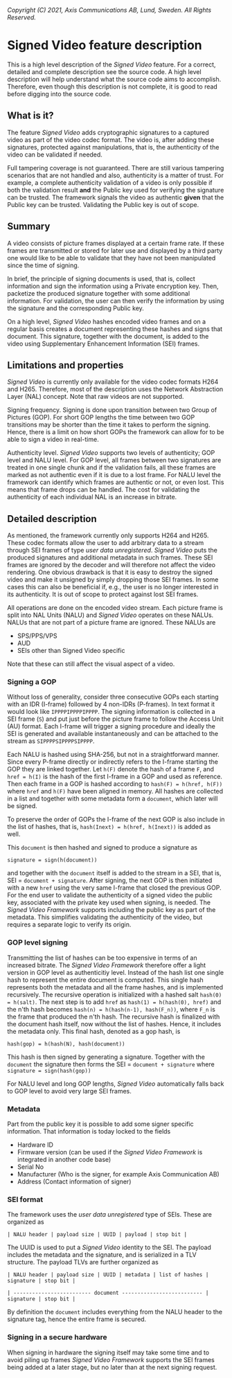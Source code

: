 *Copyright (C) 2021, Axis Communications AB, Lund, Sweden. All Rights Reserved.*

# Signed Video feature description
This is a high level description of the *Signed Video* feature. For a correct, detailed and complete description see the source code.
A high level description will help understand what the source code aims to accomplish. Therefore, even though this description is not complete, it is good to read before digging into the source code.

## What is it?
The feature *Signed Video* adds cryptographic signatures to a captured video as part of the video codec format. The video is, after adding these signatures, protected against manipulations, that is, the authenticity of the video can be validated if needed.

Full tampering coverage is not guaranteed. There are still various tampering scenarios that are not handled and also, authenticity is a matter of trust. For example, a complete authenticity validation of a video is only possible if both the validation result **and** the Public key used for verifying the signature can be trusted. The framework signals the video as authentic **given** that the Public key can be trusted. Validating the Public key is out of scope.

## Summary
A video consists of picture frames displayed at a certain frame rate. If these frames are transmitted or stored for later use and displayed by a third party one would like to be able to validate that they have not been manipulated since the time of signing.

In brief, the principle of signing documents is used, that is, collect information and sign the information using a Private encryption key. Then, packetize the produced signature together with some additional information. For validation, the user can then verify the information by using the signature and the corresponding Public key.

On a high level, *Signed Video* hashes encoded video frames and on a regular basis creates a document representing these hashes and signs that document. This signature, together with the document, is added to the video using Supplementary Enhancement Information (SEI) frames.

## Limitations and properties
*Signed Video* is currently only available for the video codec formats H264 and H265. Therefore, most of the description uses the Network Abstraction Layer (NAL) concept. Note that raw videos are not supported.

Signing frequency. Signing is done upon transition between two Group of Pictures (GOP). For short GOP lengths the time between two GOP transitions may be shorter than the time it takes to perform the signing. Hence, there is a limit on how short GOPs the framework can allow for to be able to sign a video in real-time.

Authenticity level. *Signed Video* supports two levels of authenticity; GOP level and NALU level. For GOP level, all frames between two signatures are treated in one single chunk and if the validation fails, all these frames are marked as not authentic even if it is due to a lost frame. For NALU level the framework can identify which frames are authentic or not, or even lost. This means that frame drops can be handled. The cost for validating the authenticity of each individual NAL is an increase in bitrate.

## Detailed description
As mentioned, the framework currently only supports H264 and H265. These codec formats allow the user to add arbitrary data to a stream through SEI frames of type *user data unregistered*. *Signed Video* puts the produced signatures and additional metadata in such frames. These SEI frames are ignored by the decoder and will therefore not affect the video rendering.
One obvious drawback is that it is easy to destroy the signed video and make it unsigned by simply dropping those SEI frames. In some cases this can also be beneficial if, e.g., the user is no longer interested in its authenticity.
It is out of scope to protect against lost SEI frames.

All operations are done on the encoded video stream. Each picture frame is split into NAL Units (NALU) and *Signed Video* operates on these NALUs. NALUs that are not part of a picture frame are ignored. These NALUs are
- SPS/PPS/VPS
- AUD
- SEIs other than Signed Video specific

Note that these can still affect the visual aspect of a video.

### Signing a GOP
Without loss of generality, consider three consecutive GOPs each starting with an IDR (I-frame) followed by 4 non-IDRs (P-frames). In text format it would look like `IPPPPIPPPPIPPPP`.
The signing information is collected in a SEI frame (`S`) and put just before the picture frame to follow the Access Unit (AU) format. Each I-frame will trigger a signing procedure and ideally the SEI is generated and available instantaneously and can be attached to the stream as `SIPPPPSIPPPPSIPPPP`.

Each NALU is hashed using SHA-256, but not in a straightforward manner. Since every P-frame directly or indirectly refers to the I-frame starting the GOP they are linked together. Let `h(F)` denote the hash of a frame `F`, and `href = h(I)` is the hash of the first I-frame in a GOP and used as reference. Then each frame in a GOP is hashed according to `hash(F) = h(href, h(F))` where `href` and `h(F)` have been aligned in memory.
All hashes are collected in a list and together with some metadata form a `document`, which later will be signed.

To preserve the order of GOPs the I-frame of the next GOP is also include in the list of hashes, that is, `hash(Inext) = h(href, h(Inext))` is added as well.

This `document` is then hashed and signed to produce a signature as

`signature = sign(h(document))`

and together with the `document` itself is added to the stream in a SEI, that is, SEI = `document + signature`.
After signing, the next GOP is then initiated with a new `href` using the very same I-frame that closed the previous GOP.
For the end user to validate the authenticity of a signed video the public key, associated with the private key used when signing, is needed. The *Signed Video Framework* supports including the public key as part of the metadata. This simplifies validating the authenticity of the video, but requires a separate logic to verify its origin.

### GOP level signing
Transmitting the list of hashes can be too expensive in terms of an increased bitrate. The *Signed Video Framework* therefore offer a light version in GOP level as authenticitiy level. Instead of the hash list one single hash to represent the entire document is computed. This single hash represents both the metadata and all the frame hashes, and is implemented recursively.
The recursive operation is initialized with a hashed salt `hash(0) = h(salt)`. The next step is to add `href` as `hash(1) = h(hash(0), href)` and the n'th hash becomes `hash(n) = h(hash(n-1), hash(F_n))`, where `F_n` is the frame that produced the n'th hash.
The recursive hash is finalized with the document hash itself, now without the list of hashes. Hence, it includes the metadata only. This final hash, denoted as a gop hash, is

`hash(gop) = h(hash(N), hash(document))`

This hash is then signed by generating a signature. Together with the `document` the signature then forms the SEI = `document + signature` where `signature = sign(hash(gop))`

For NALU level and long GOP lengths, *Signed Video* automatically falls back to GOP level to avoid very large SEI frames.

### Metadata
Part from the public key it is possible to add some signer specific information. That information is today locked to the fields
- Hardware ID
- Firmware version (can be used if the *Signed Video Framework* is integrated in another code base)
- Serial No
- Manufacturer (Who is the signer, for example Axis Communication AB)
- Address (Contact information of signer)

### SEI format
The framework uses the *user data unregistered* type of SEIs. These are organized as

`| NALU header | payload size | UUID | payload | stop bit |`

The UUID is used to put a *Signed Video* identity to the SEI. The payload includes the metadata and the signature, and is serialized in a TLV structure. The payload TLVs are further organized as

`| NALU header | payload size | UUID | metadata | list of hashes | signature | stop bit |`

`| ------------------------- document -------------------------- | signature | stop bit |`

By definition the `document` includes everything from the NALU header to the signature tag, hence the entire frame is secured.

### Signing in a secure hardware
When signing in hardware the signing itself may take some time and to avoid piling up frames *Signed Video Framework* supports the SEI frames being added at a later stage, but no later than at the next signing request.
